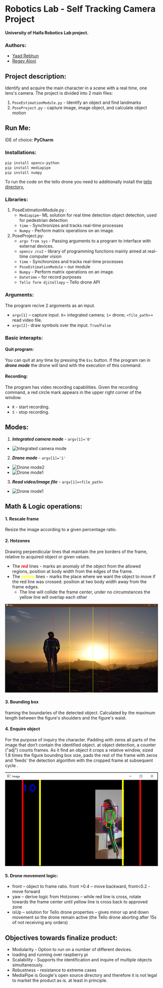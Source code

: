 # Robotics Lab - Self Tracking Camera Project
**University of Haifa Robotics Lab project.**

### Authors:
* [Yaad Rebhun](https://github.com/YaadR)
* [Regev Aloni](https://github.com/AloniRegev)

## Project description:
Identify and acquire the main character in a scene with a real time, one lens's camera.
The project is divided into 2 main files:
1. `PoseEstimationModule.py` - Identify an object and find landmarks
2. `PoseProject.py` - capture image, image object, and calculate object motion


## Run Me:
IDE of choice: **PyCharm**
### Installations:

```
pip install opencv-python
pip install mediapipe 
pip install numpy
```

To run the code on the tello drone you need to additionally install the [tello directory.](https://github.com/damiafuentes/DJITelloPy)

### Libraries:
1. PoseEstimationModule.py :
   * `Mediapipe`- ML solution for real time detection object detection, used for pedestrian detection
   * `time` - Synchronizes and tracks real-time processes
   * `Numpy` - Perform matrix operations on an image.
2. PoseProject.py:
   * `argv from sys` - Passing arguments to a program to interface with external devices.
   * `opencv /cv2` - library of programming functions mainly aimed at real-time computer vision
   * `time` - Synchronizes and tracks real-time processes
   * `PoseEstimationModule` – our module
   * `Numpy` - Perform matrix operations on an image.
   * `Datetime` – for record purposes
   * `Tello form djitellopy` – Tello drone API
### Arguments:
The program recive 2 argoments as an input.
 * `argv[1]` – capture input. `0`= integrated camera; `1`= drone; `<file_path>`= read video file.
 * `argv[2]`- draw symbols over the input. `True`/`False`

### Basic interapts:
#### Quit program:
You can quit at any time by pressing the `Esc` button. If the program ran in ***drone mode*** the drone will land with the execution of this command.
#### Recording:
The program has video recording capabilities. Given the recording command, a red circle mark appears in the upper right corner of the window.
* `R` - start recording.
* `S` - stop recording.

## Modes:
1. ***Integrated camera mode*** - `argv[1]='0'`
* ![Integrated camera mode](MarkdownFiles/integrated_camera.gif)

2. ***Drone mode*** - `argv[1]='1'`
* ![Drone mode2](MarkdownFiles/drone_flight2.gif)
* ![Drone mode1](MarkdownFiles/drone_flight1.gif)


3. ***Read video/image file*** - `argv[1]=<file_path>`
* ![Drone mode1](MarkdownFiles/video_file.gif)

## Math & Logic operations:
#### 1. Rescale frame
Resize the image according to a given percentage ratio.
#### 2. Hotzones
Drawing perpendicular lines that maintain the pre borders of the frame, relative to acquired object or given values.
* The <span style="color:red">***red***</span> lines - marks an anomaly of the object from the allowed regions, position at body width from the edges of the frame.
* The <span style="color:yellow">***yellow***</span> lines - marks the place where we want the object to move if the red line was crossed. position at two body width away from the frame edges.
  * The line will collide the frame center, under no circumstances the yellow line will overlap each other

![HotZones](/MarkdownFiles/hotZones.png)

#### 3. Bounding box
framing the boundaries of the detected object. Calculated by the maximum length between the figure's shoulders and the figure's waist.
#### 4. Enquire object
For the purpose of inquiry the character. Padding with zeros all parts of the image that don’t contain the identified object.
at object detection, a counter ("adj") counts frames. As it find an object it crops a relative window, sized 1.8 times the figure bounding box size, pads the rest of the frame
with zeros and 'feeds' the detection algorithm with the cropped frame at subsequent
cycle .

![croped image](/MarkdownFiles/crop_image.png)

#### 5. Drone movement logic:
  * front – object to frame ratio. front >0.4 – move backward, front<0.2 - move
  forward
  * yaw – derive logic from Hotzones – while red line is cross, rotate towards the
  frame center until yellow line is cross back to approved zone
  * isUp – solution for Tello drone properties – gives minor up and down
  movement so the drone remain active (the Tello drone aborting after 15s of not
  receiving any orders)
  
## Objectives towards finalize product:
* Modularity - Option to run on a number of different devices.
* loading and running over raspberry pi
* Scalability - Supports the identification and inquire of multiple objects simultaneously.
* Robustness - resistance to extreme cases
* MediaPipe is Google's open source directory and therefore it is not legal to market the
product as is. at least in principle.
